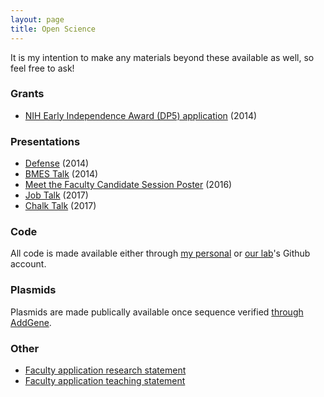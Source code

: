 ```yaml
---
layout: page
title: Open Science
---
```


It is my intention to make any materials beyond these available as well, so feel free to ask!

### Grants

- [NIH Early Independence Award (DP5) application](/public/files/Opensci-DP5_redacted.pdf) (2014)

### Presentations

- [Defense](/public/files/Opensci-DefensePresentation.pdf) (2014)
- [BMES Talk](/public/files/Opensci-BMES-Talk-2014.pdf) (2014)
- [Meet the Faculty Candidate Session Poster](/public/files/Opensci-MTFC-Session-BMES-2016.pdf) (2016)
- [Job Talk](/public/files/Opensci-JobTalk.pdf) (2017)
- [Chalk Talk](/public/files/Opensci-ChalkTalk.pdf) (2017)

### Code

All code is made available either through [my personal](https://github.com/aarmey) or [our lab](https://github.com/meyer-lab)'s Github account.

### Plasmids

Plasmids are made publically available once sequence verified [through AddGene](https://www.addgene.org/Aaron_Meyer/).

### Other

- [Faculty application research statement](/public/files/Opensci-FacResearch.pdf)
- [Faculty application teaching statement](/public/files/Opensci-FacTeaching.pdf)
